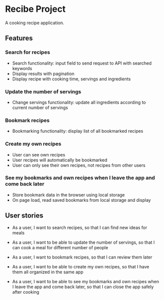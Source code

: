 # Recibe Project

A cooking recipe application.

## Features

### Search for recipes

- Search functionality: input field to send request to API with searched keywords
- Display results with pagination
- Display recipe with cooking time, servings and ingredients

### Update the number of servings

- Change servings functionality: update all ingredients according to current number of servings

### Bookmark recipes

- Bookmarking functionality: display list of all bookmarked recipes

### Create my own recipes

- User can see own recipes
- User recipes will automatically be bookmarked
- User can only see their own recipes, not recipes from other users

### See my bookmarks and own recipes when I leave the app and come back later

- Store bookmark data in the browser using local storage
- On page load, read saved bookmarks from local storage and display

## User stories

- As a user, I want to search recipes, so that I can find new ideas for meals

- As a user, I want to be able to update the number of servings, so that I can cook a meal for different number of people

- As a user, I want to bookmark recipes, so that I can review them later

- As a user, I want to be able to create my own recipes, so that I have them all organized in the same app

- As a user, I want to be able to see my bookmarks and own recipes when I leave the app and come back later, so that I can close the app safely after cooking
